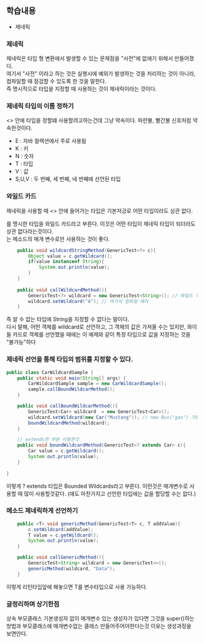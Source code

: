 ## 학습내용
- 제네릭

### 제네릭
제네릭은 타입 형 변환에서 발생할 수 있는 문제점을 "사전"에 없애기 위해서 만들어졌다.<br>
여기서 "사전" 이라고 하는 것은 실행시에 예외가 발생하는 것을 처리하는 것이 아니라, 컴파일할 때 점검할 수 있도록 한 것을 말한다.<br>
즉 명시적으로 타입을 지정할 때 사용하는 것이 제네릭이라는 것이다. 

### 제네릭 타입의 이름 정하기 
<> 안에 타입을 정할떄 사용할려고하는건데 그냥 약속이다. 파란불, 빨간불 신호처럼 약속한것이다.
- E : 자바 컬렉션에서 주로 사용됨
- K : 키
- N : 숫자
- T : 타입
- V : 값
- S,U,V : 두 번째, 세 번째, 네 번째에 선언된 타입

### 와일드 카드
제네릭을 사용할 때 <> 안에 들어가는 타입은 기본저긍로 어떤 타입이라도 상관 없다. <br>
<?>를 명시한 타입을 와일드 카드라고 부른다. 이것은 어떤 타입이 제네릭 타입이 되더라도 상관 없다라는것이다. <br>
<code><?></code>는 메소드의 매개 변수로만 사용하는 것이 좋다. <br>

```java
    public void wildcardStringMethod(GenericTest<?> c){
        Object value = c.getWildcard();
        if(value instanceof String){
            System.out.println(value);
        }
    }
    
    public void callWildcardMethod(){
        GenericTest<?> wildcard = new GenericTest<String>(); // 와일드 카드로 객체를 선언할땐 특정 타입으로 값을 지정하는것 불가능 (에러)
        wildcard.setWildcard("A"); // 여기서 컴파일 에러
    }
```
즉 알 수 없는 타입에 String을 지정할 수 없다는 말이다. <br>
다시 말해, 어떤 객체를 wildcard로 선언하고, 그 객체의 값은 가져올 수는 있지만, 와이들 카드로 객체를 선언했을 때에는 이 예제와 같이 특정 타입으로 값을 지정하는 것을 "불가능"하다


### 제네릭 선언을 통해 타입의 범위를 지정할 수 있다.
```java
public class CarWildcardSample {
    public static void main(String[] args) {
        CarWildcardSample sample = new CarWildcardSample();
        sample.callBoundWildcarMethod();
    }

    public void callBoundWildcarMethod(){
        GenericTest<Car> wildcard  = new GenericTest<Car>();
        wildcard.setWildcard(new Car("Mustang")); // new Bus("gas") 가능
        boundWildcardMethod(wildcard);
    }

    // extends한 부분 이용한것 
    public void boundWildcardMethod(GenericTest<? extends Car> c){
        Car value = c.getWildcard();
        System.out.println(value);
    }
   
}
```
이렇게 ? extends 타입은 Bounded Wildcards라고 부른다. 이런것은 매개변수로 사용할 때 많이 사용할것같다. (애도 마찬가지고 선언한 타입에는 값을 할당할 수는 없다.)

### 메소드 제네릭하게 선언하기 
```java
    public <T> void genericMethod(GenericTest<T> c, T addValue){
        c.setWildcard(addValue);
        T value = c.getWildcard();
        System.out.println(value);
    }

    public void callGenericMethod(){
        GenericTest<String> wildcard = new GenericTest<>();
        genericMethod(wildcard, "Data");
    }
```
이렇게 리턴타입앞에 해놓으면 T를 변수타입으로 사용 가능하다.


### 글정리하며 상기한점
상속 부모클래스 기본생성자 없이 매개변수 있는 생성자가 있다면 그것을 super()하는방법과 부모클래스에 매개변수없는 클래스 만들어주어야한다는것 이유는 생성과정을 보면안다.

